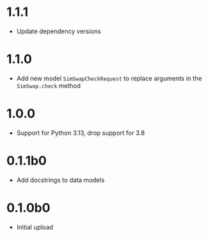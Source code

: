 # 1.1.1
- Update dependency versions

# 1.1.0
- Add new model `SimSwapCheckRequest` to replace arguments in the `SimSwap.check` method

# 1.0.0
- Support for Python 3.13, drop support for 3.8

# 0.1.1b0
- Add docstrings to data models

# 0.1.0b0
- Initial upload